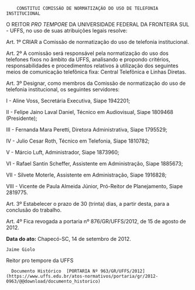         CONSTITUI COMISSÃO DE NORMATIZAÇÃO DO USO DE TELEFONIA INSTITUCIONAL  

O REITOR *PRO TEMPORE* DA UNIVERSIDADE FEDERAL DA FRONTEIRA SUL - UFFS, no uso de suas atribuições legais resolve:

 Art. 1º CRIAR a Comissão de normatização do uso de telefonia institucional.

 Art. 2º A comissão será responsável pela normatização do uso dos telefones fixos no âmbito da UFFS, analisando e propondo critérios, responsabilidades e procedimentos relativos à utilização dos seguintes meios de comunicação telefônica fixa: Central Telefônica e Linhas Diretas.

 Art. 3º Designar, como membros da Comissão de normatização do uso de telefonia institucional, os seguintes servidores:

 I - Aline Voss, Secretária Executiva, Siape 1942201;

 II - Felipe Jaino Laval Daniel, Técnico em Audiovisual, Siape 1809468 (Presidente);

 III - Fernanda Mara Peretti, Diretora Administrativa, Siape 1795529;

 IV - Julio Cesar Roth, Técnico em Telefonia, Siape 1810782;

 V - Márcio Luft, Administrador, Siape 1873960;

 VI - Rafael Santin Scheffer, Assistente em Administração, Siape 1885673;

 VII - Silvete Moterle, Assistente em Administração, Siape 1916828;

 VIII - Vicente de Paula Almeida Júnior, Pró-Reitor de Planejamento, Siape 2819775.

 Art. 3º Estabelecer o prazo de 30 (trinta) dias, a partir desta, para a conclusão do trabalho.

 Art. 4º Fica revogada a portaria nº 876/GR/UFFS/2012, de 15 de agosto de 2012.

  

   **Data do ato:** Chapecó-SC, 14 de setembro de 2012.   
 

    Jaime Giolo   
 Reitor pro tempore da UFFS 

      Documento Histórico  [PORTARIA Nº 963/GR/UFFS/2012](https://www.uffs.edu.br/atos-normativos/portaria/gr/2012-0963/@@download/documento_historico)     
      